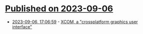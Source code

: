 # [Published on 2023-09-06](index.md)

* [2023-09-06, 17:06:59](https://lobste.rs/s/hnwos1/xcom_crossplatform_graphics_user) - [XCOM, a \"crossplatform graphics user interface\"](http://xcom.infora.hu/index.html)
